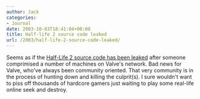 ```yaml
---
author: Jack
categories:
- Journal
date: 2003-10-03T18:41:04+00:00
title: Half-life 2 source code leaked
url: /2003/half-life-2-source-code-leaked/
---
```


Seems as if the [Half-Life 2 source code has been leaked][1] after someone comprimised a number of machines on Valve's network. Bad news for Valve, who've always been community oriented. That very community is in the process of hunting down and killing the culprit(s). I sure wouldn't want to piss off thousands of hardcore gamers just waiting to play some real-life online seek and destroy.

 [1]: http://www.shacknews.com/onearticle.x/28619